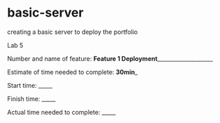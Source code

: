 # basic-server
creating a basic server to deploy the portfolio

Lab 5

Number and name of feature: ______Feature 1 Deployment__________________________

Estimate of time needed to complete: __30min___

Start time: _____

Finish time: _____

Actual time needed to complete: _____